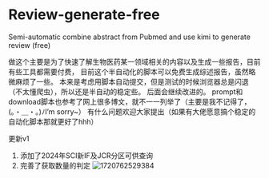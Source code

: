 # Review-generate-free
Semi-automatic combine abstract from Pubmed and use kimi to generate review (free)

做这个主要是为了快速了解生物医药某一领域相关的内容以及生成一些报告，目前有些工具都需要付费，
目前这个半自动化的脚本可以免费生成综述报告，虽然略微麻烦了一些。
本来是考虑用脚本自动提交，但是测试的时候浏览器总是闪退（不太懂爬虫），所以还是半自动的稳定些。
后面会继续改进的。
prompt和download脚本也参考了网上很多博文，就不一一列举了（主要是我不记得了，(。・＿・。)ﾉI’m sorry~）
有什么问题欢迎大家提出（如果有大佬愿意搞个稳定的自动化脚本那就更好了hhh）

更新v1
1. 添加了2024年SCI新IF及JCR分区可供查询
2. 完善了获取数量的判定
![1720762529384](https://github.com/user-attachments/assets/a6f96db9-ea5b-427d-92de-5f4b86a14b13)
